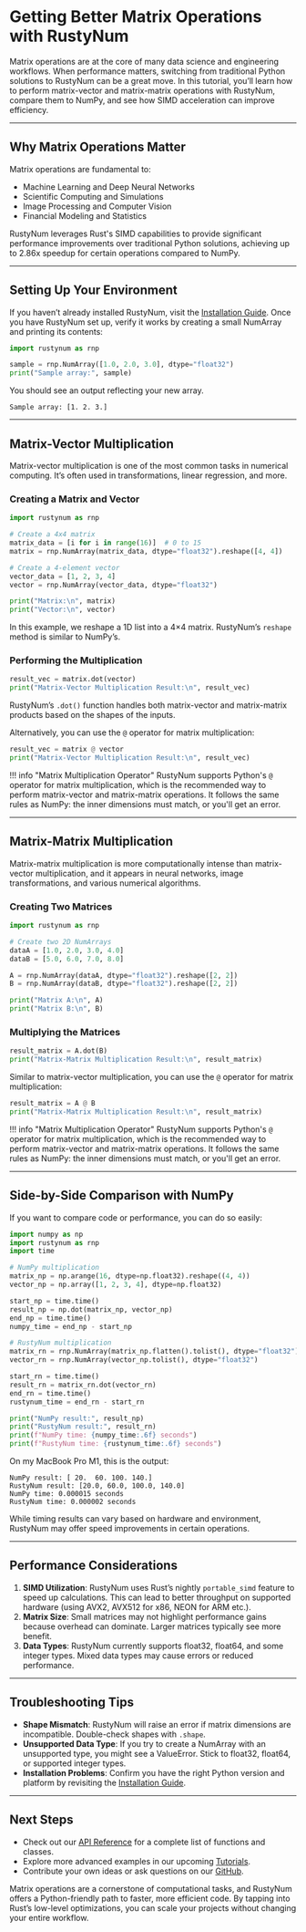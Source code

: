 # Getting Better Matrix Operations with RustyNum

Matrix operations are at the core of many data science and engineering workflows. When performance matters, switching from traditional Python solutions to RustyNum can be a great move. In this tutorial, you’ll learn how to perform matrix-vector and matrix-matrix operations with RustyNum, compare them to NumPy, and see how SIMD acceleration can improve efficiency.

---

## Why Matrix Operations Matter

Matrix operations are fundamental to:
- Machine Learning and Deep Neural Networks
- Scientific Computing and Simulations
- Image Processing and Computer Vision
- Financial Modeling and Statistics

RustyNum leverages Rust's SIMD capabilities to provide significant performance improvements over traditional Python solutions, achieving up to 2.86x speedup for certain operations compared to NumPy.

---

## Setting Up Your Environment

If you haven’t already installed RustyNum, visit the [Installation Guide](../installation.md). Once you have RustyNum set up, verify it works by creating a small NumArray and printing its contents:

```python
import rustynum as rnp

sample = rnp.NumArray([1.0, 2.0, 3.0], dtype="float32")
print("Sample array:", sample)
```

You should see an output reflecting your new array.  

```
Sample array: [1. 2. 3.]
```

---

## Matrix-Vector Multiplication

Matrix-vector multiplication is one of the most common tasks in numerical computing. It’s often used in transformations, linear regression, and more.

### Creating a Matrix and Vector

```python
import rustynum as rnp

# Create a 4x4 matrix
matrix_data = [i for i in range(16)]  # 0 to 15
matrix = rnp.NumArray(matrix_data, dtype="float32").reshape([4, 4])

# Create a 4-element vector
vector_data = [1, 2, 3, 4]
vector = rnp.NumArray(vector_data, dtype="float32")

print("Matrix:\n", matrix)
print("Vector:\n", vector)
```

In this example, we reshape a 1D list into a 4×4 matrix. RustyNum’s `reshape` method is similar to NumPy’s.

### Performing the Multiplication

```python
result_vec = matrix.dot(vector)
print("Matrix-Vector Multiplication Result:\n", result_vec)
```

RustyNum’s `.dot()` function handles both matrix-vector and matrix-matrix products based on the shapes of the inputs.

Alternatively, you can use the `@` operator for matrix multiplication:

```python
result_vec = matrix @ vector
print("Matrix-Vector Multiplication Result:\n", result_vec)
```

!!! info "Matrix Multiplication Operator"
    RustyNum supports Python's `@` operator for matrix multiplication, which is the recommended way to perform matrix-vector and matrix-matrix operations. It follows the same rules as NumPy: the inner dimensions must match, or you'll get an error.

---

## Matrix-Matrix Multiplication

Matrix-matrix multiplication is more computationally intense than matrix-vector multiplication, and it appears in neural networks, image transformations, and various numerical algorithms.

### Creating Two Matrices

```python
import rustynum as rnp

# Create two 2D NumArrays
dataA = [1.0, 2.0, 3.0, 4.0]
dataB = [5.0, 6.0, 7.0, 8.0]

A = rnp.NumArray(dataA, dtype="float32").reshape([2, 2])
B = rnp.NumArray(dataB, dtype="float32").reshape([2, 2])

print("Matrix A:\n", A)
print("Matrix B:\n", B)
```

### Multiplying the Matrices

```python
result_matrix = A.dot(B)
print("Matrix-Matrix Multiplication Result:\n", result_matrix)
```

Similar to matrix-vector multiplication, you can use the `@` operator for matrix multiplication:

```python
result_matrix = A @ B
print("Matrix-Matrix Multiplication Result:\n", result_matrix)
```

!!! info "Matrix Multiplication Operator"
    RustyNum supports Python's `@` operator for matrix multiplication, which is the recommended way to perform matrix-vector and matrix-matrix operations. It follows the same rules as NumPy: the inner dimensions must match, or you'll get an error.


---

## Side-by-Side Comparison with NumPy

If you want to compare code or performance, you can do so easily:

```python
import numpy as np
import rustynum as rnp
import time

# NumPy multiplication
matrix_np = np.arange(16, dtype=np.float32).reshape((4, 4))
vector_np = np.array([1, 2, 3, 4], dtype=np.float32)

start_np = time.time()
result_np = np.dot(matrix_np, vector_np)
end_np = time.time()
numpy_time = end_np - start_np

# RustyNum multiplication
matrix_rn = rnp.NumArray(matrix_np.flatten().tolist(), dtype="float32").reshape([4, 4])
vector_rn = rnp.NumArray(vector_np.tolist(), dtype="float32")

start_rn = time.time()
result_rn = matrix_rn.dot(vector_rn)
end_rn = time.time()
rustynum_time = end_rn - start_rn

print("NumPy result:", result_np)
print("RustyNum result:", result_rn)
print(f"NumPy time: {numpy_time:.6f} seconds")
print(f"RustyNum time: {rustynum_time:.6f} seconds")
```

On my MacBook Pro M1, this is the output:

```
NumPy result: [ 20.  60. 100. 140.]
RustyNum result: [20.0, 60.0, 100.0, 140.0]
NumPy time: 0.000015 seconds
RustyNum time: 0.000002 seconds
```

While timing results can vary based on hardware and environment, RustyNum may offer speed improvements in certain operations.

---

## Performance Considerations

1. **SIMD Utilization**: RustyNum uses Rust’s nightly `portable_simd` feature to speed up calculations. This can lead to better throughput on supported hardware (using AVX2, AVX512 for x86, NEON for ARM etc.).
2. **Matrix Size**: Small matrices may not highlight performance gains because overhead can dominate. Larger matrices typically see more benefit.
3. **Data Types**: RustyNum currently supports float32, float64, and some integer types. Mixed data types may cause errors or reduced performance.

---

## Troubleshooting Tips

- **Shape Mismatch**: RustyNum will raise an error if matrix dimensions are incompatible. Double-check shapes with `.shape`.
- **Unsupported Data Type**: If you try to create a NumArray with an unsupported type, you might see a ValueError. Stick to float32, float64, or supported integer types.
- **Installation Problems**: Confirm you have the right Python version and platform by revisiting the [Installation Guide](../installation.md).

---

## Next Steps

- Check out our [API Reference](../../api/) for a complete list of functions and classes.
- Explore more advanced examples in our upcoming [Tutorials](../).
- Contribute your own ideas or ask questions on our [GitHub](https://github.com/IgorSusmelj/rustynum).

Matrix operations are a cornerstone of computational tasks, and RustyNum offers a Python-friendly path to faster, more efficient code. By tapping into Rust’s low-level optimizations, you can scale your projects without changing your entire workflow.